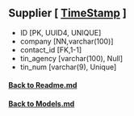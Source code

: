 ## Supplier [ [TimeStamp](/app/backend/apps/tools/docs/Models.md) ]
- ID [PK, UUID4, UNIQUE]
- company [NN,varchar(100)]
- contact_id [FK,1-1]
- tin_agency [varchar(100), Null]
- tin_num [varchar(9), Unique]


#### [Back to Readme.md](/app/docs/Readme.md) 
#### [Back to Models.md](/app/docs/backend/Models.md) 